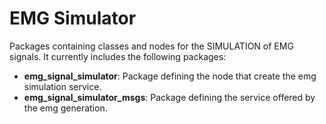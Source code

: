 # EMG Simulator

Packages containing classes and nodes for the SIMULATION of EMG signals.
It currently includes the following packages:

* **emg_signal_simulator**: Package defining the node that create the emg simulation service.
* **emg_signal_simulator_msgs**: Package defining the service offered by the emg generation.


